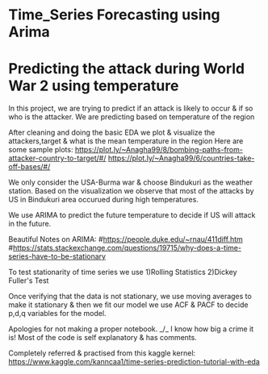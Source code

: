 # Time_Series Forecasting using Arima
# Predicting the attack during World War 2 using temperature

In this project, we are trying to predict if an attack is likely to occur & if so who is the attacker. We are predicting based on temperature of the region

After cleaning and doing the basic EDA
 we plot & visualize the attackers,target & what is the mean temperature in the region
Here are some sample plots:
https://plot.ly/~Anagha99/8/bombing-paths-from-attacker-country-to-target/#/
 https://plot.ly/~Anagha99/6/countries-take-off-bases/#/
 
 We only consider the USA-Burma war & choose Bindukuri as the weather station.
 Based on the visualization we observe that most of the attacks by US in Bindukuri area occurued during high temperatures.
 
 
We use ARIMA to predict the future temperature to decide if US will attack in the future.

Beautiful Notes on ARIMA:
#https://people.duke.edu/~rnau/411diff.htm
#https://stats.stackexchange.com/questions/19715/why-does-a-time-series-have-to-be-stationary

To test stationarity of time series we use
1)Rolling Statistics
2)Dickey Fuller's Test


Once verifying that the data is not stationary, we use moving averages to make it stationary & then we fit our model
we use ACF & PACF to decide p,d,q variables for the model.

Apologies for not making a proper notebook. _/\_
I know how big a crime it is!
Most of the code is self explanatory & has comments.

Completely referred & practised from this kaggle kernel: https://www.kaggle.com/kanncaa1/time-series-prediction-tutorial-with-eda
